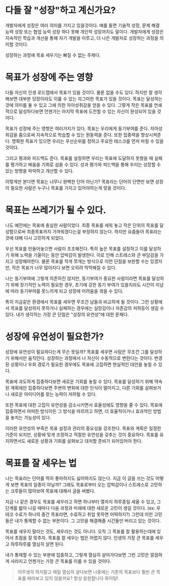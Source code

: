 # 다들 잘 "성장"하고 계신가요?
개발자에게 성장은 여러 의미를 가지고 있을것이다. 예를 들면 기술적 성장, 문제 해결 능력 성장 또는 협업 능력 성장 하다 못해 개인적 성장까지도 말이다.
개발자에게 성장은 지속적인 학습과 개선을 통해 자기 개발을 이루고, 더 나은 개발자로 성장하는 과정을 의미할 것이다. 

성장하는 과정에 목표 세우기는 빠질 수 없는 주제다.

# 목표가 성장에 주는 영향
다들 자신의 인생 로드맵에서 목표가 있을 것이다. 물론 없을 수도 있다. 하지만 잘 생각해보면 대부분 당장이라도 이룰 수 있는 자그마한 목표가 있을 것이다.
목표는 달성하는 것에 의미를 둘 수 있고 그에 의한 자아성취감을 얻을 수 있다. 그렇게 작은 목표를 연쇄적으로 달성하다보면 언젠가는 마지막 목표에 도전할 수 있는 
자신이 완성되어 있을 것이다.

목표가 성장에 주는 영향은 여러가지가 있다. 목표는 우리에게 동기부여를 준다. 자아성취감을 줌으로써 지속적으로 학습할 수 있는 원동력을 준다. 또한 집중력을 향상시켜준다.
명확한 목표가 있으면 우리는 우선순위를 정하고 주요한 태스크를 먼저 마칠 수 있을 것이다. 

그리고 평과와 피드백도 준다. 목표를 설정하면 우리는 목표에 도달하지 못했을 때 실패를 평가하고 배움을 기회로 삼을 수 있다. 
성과 평가와 피드백을 통해 우리는 성장할 수 있는 방향을 파악하고 개선할 수 있다.

이렇게만 본다면 목표는 너무나 완벽한 단어 아닌가? 목표라는 단어의 단면만 보면 성장이 필요한 사람은 누구나 목표를 가지고 있어야하는게 맞을 것이다.

# 목표는 쓰레기가 될 수 있다.
나도 예전에는 목표에 충실한 사람이었다. 최종 목표를 세워 놓고 작은 단위의 목표를 달성함으로써 최종목표까지 가까워졌다는걸 부정하지 않는다. 하지만 요즘들어 목표라는 것에 대해
다시 고민하게 되었다.

우선 목표를 만들어놓으면 사람이 초조해진다. 특히 높은 목표를 설정하고 이를 달성하기 위해 노력을 기울이는 동안 압박감이 발생한다. 이로 인해 스트레스와 큰 부담감을 가지고
성장해야한다. 물론 목표를 작게 쪼개는 방식으로 이런 단점을 보완할 수는 있겠지만, 작은 목표가 너무 많아지다 보면 오히려 막막해질 수 있다.

나는 동기부여에 그렇게 의존하진 않지만, 동기부여가 중요한 사람이라면 목표를 달성하기 위해 장기적인 노력이 필요한 경우, 초기에 강한 동기 부여가 있을지라도 
시간이 지남에 따라 동기부여를 못느끼게 되고 성장에 어려움을 겪을 수 있다.

특히 지금같은 환경에서 목표를 세우면 무조건 남들과 비교하게 될 것이다. 그런 상황에서 목표를 달성하지 못하거나 실패하는 경우에는 실망감이나 자존감의 저하등이 생길 수 있다.
내가 생각하는 가장 큰 단점은 "성장의 유연성"에 대한 문제다.

# 성장에 유연성이 필요한가?
성장에 유연성이 필요하다는게 무슨 뜻일까? 목표를 세우면 사람은 무조건 그를 달성하기 위해서만 움직인다. 성장하는 과정에서 나 자신이 수동적으로 변한다는 것이다.
변경된 상황이나 우회 경로가 필요한 경우에도 목표에 고집하면 현실적인 대안을 놓칠 수 있다.

목표에 과도하게 집중하다보면 새로운 기회를 놓칠 수 있다. 목표를 달성하기 위해 약속된 계획에만 집중하다보면 주변의 변화에 대한 인식이 떨어지고, 
다른 기회를 살펴보거나 새로운 아이디어를 찾는 능력이 저하될 수 있다.

또한 목표에 대한 고집이 유연성을 감소시키면서 효율성에도 영향을 줄 수 있다. 목표에 집중하면서 어떠한 방식이든 그 방식을 따르려고 하면, 
더 효율적이거나 효과적인 방법을 놓치는 가능성이 있다.

이러한 유연성의 부족은 목표 설정과 관리의 중요성을 강조한다. 목표와 계획은 일정한 기준이 되지만, 상황에 맞게 조정하고 적절한 유연성을 갖추는 것이 중요하다. 
목표를 유지하면서도 새로운 상황과 기회를 살펴보고 대처할 준비가 되어있어야 한다.

# 목표를 잘 세우는 법
나는 목표라는 단어를 딱히 좋아하지도 싫어하지도 않는다. 지금 이 글을 쓰는 것도 어떻게 보면 목표의 일종이 아닐까? 그래도 목표로부터 오는 압박감이나 스트레스로 고민하는 
크루들이 많아보여 목표에 대해서 글을 써봤다.

지금 나 같은 경우도 목표를 세우라고 하면 하나부터 열까지 하루종일 세울 수 있고, 그 단계를 밟아 나갈 때마다 다음 과정과 미래에 대한 새로운 고민이 생길 것이다.
(ex: 우테코 수료가 하나의 중간 목표라면, 수료하고 취업 못하면 어떡하지?) 그런데 이런 고민들은 내가 통제할 수 없는 부분이다. 그 고민을 해결해줄 시간들만 버리고 있는 것이다.

목표를 세우지 말라는 것도, 세우라는 것도 아니다. 오직 그 목표를 잘 활용하는데에 있어서 초점을 잘 맞추자. 목표를 잘 세우는 법은 어렵지 않다. 
인생의 가장 큰 목표를 세우고 하루하루를 열심히 살면 된다.

내가 통제할 수 있는 부분에 집중하고, 그렇게 열심히 살아가다보면 그런 고민은 깔끔하게 사라지고 언젠가는 가장 큰 목표를 이룰 수 있을 것이다.

> 아무생각 하지말고 매일 열심히 살다보면 나중에는 기존의 목표보다 훨씬 큰 목표를 바라보고 있지 않을까요?
> 항상 응원합니다 화이팅!
